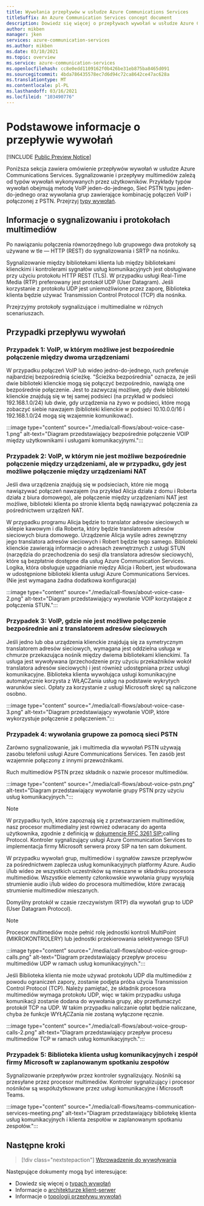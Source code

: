 ```yaml
---
title: Wywołania przepływów w usłudze Azure Communications Services
titleSuffix: An Azure Communication Services concept document
description: Dowiedz się więcej o przepływach wywołań w usłudze Azure Communications Services.
author: mikben
manager: jken
services: azure-communication-services
ms.author: mikben
ms.date: 03/10/2021
ms.topic: overview
ms.service: azure-communication-services
ms.openlocfilehash: cc8e0edd1109162f0b426be31eb875ba8465d091
ms.sourcegitcommit: 4bda786435578ec7d6d94c72ca8642ce47ac628a
ms.translationtype: MT
ms.contentlocale: pl-PL
ms.lasthandoff: 03/16/2021
ms.locfileid: "103490776"
---
```

# <a name="call-flow-basics"></a>Podstawowe informacje o przepływie wywołań

[!INCLUDE [Public Preview Notice](../includes/public-preview-include.md)]

Poniższa sekcja zawiera omówienie przepływów wywołań w usłudze Azure Communications Services. Sygnalizowanie i przepływy multimediów zależą od typów wywołań wykonywanych przez użytkowników. Przykłady typów wywołań obejmują metodę VoIP jeden-do-jednego, Sieć PSTN typu jeden-do-jednego oraz wywołania grup zawierające kombinację połączeń VoIP i połączonej z PSTN. Przejrzyj [typy wywołań](./voice-video-calling/about-call-types.md).

## <a name="about-signaling-and-media-protocols"></a>Informacje o sygnalizowaniu i protokołach multimediów

Po nawiązaniu połączenia równorzędnego lub grupowego dwa protokoły są używane w tle — HTTP (REST) do sygnalizowania i SRTP na nośniku.

Sygnalizowanie między bibliotekami klienta lub między bibliotekami klienckimi i kontrolerami sygnałów usług komunikacyjnych jest obsługiwane przy użyciu protokołu HTTP REST (TLS). W przypadku usługi Real-Time Media (RTP) preferowany jest protokół UDP (User Datagram). Jeśli korzystanie z protokołu UDP jest uniemożliwione przez zaporę, Biblioteka klienta będzie używać Transmission Control Protocol (TCP) dla nośnika.

Przejrzyjmy protokoły sygnalizujące i multimedialne w różnych scenariuszach.

## <a name="call-flow-cases"></a>Przypadki przepływu wywołań

### <a name="case-1-voip-where-a-direct-connection-between-two-devices-is-possible"></a>Przypadek 1: VoIP, w którym możliwe jest bezpośrednie połączenie między dwoma urządzeniami

W przypadku połączeń VoIP lub wideo jedno-do-jednego, ruch preferuje najbardziej bezpośrednią ścieżkę. "Ścieżka bezpośrednia" oznacza, że jeśli dwie biblioteki klienckie mogą się połączyć bezpośrednio, nawiążą one bezpośrednie połączenie. Jest to zazwyczaj możliwe, gdy dwie biblioteki klienckie znajdują się w tej samej podsieci (na przykład w podsieci 192.168.1.0/24) lub dwie, gdy urządzenia na żywo w podsieci, które mogą zobaczyć siebie nawzajem (biblioteki klienckie w podsieci 10.10.0.0/16 i 192.168.1.0/24 mogą się wzajemnie komunikować).

:::image type="content" source="./media/call-flows/about-voice-case-1.png" alt-text="Diagram przedstawiający bezpośrednie połączenie VOIP między użytkownikami i usługami komunikacyjnymi.":::

### <a name="case-2-voip-where-a-direct-connection-between-devices-is-not-possible-but-where-connection-between-nat-devices-is-possible"></a>Przypadek 2: VoIP, w którym nie jest możliwe bezpośrednie połączenie między urządzeniami, ale w przypadku, gdy jest możliwe połączenie między urządzeniami NAT

Jeśli dwa urządzenia znajdują się w podsieciach, które nie mogą nawiązywać połączeń nawzajem (na przykład Alicja działa z domu i Roberta działa z biura domowego), ale połączenie między urządzeniami NAT jest możliwe, biblioteki klienta po stronie klienta będą nawiązywać połączenia za pośrednictwem urządzeń NAT.

W przypadku programu Alicja będzie to translator adresów sieciowych w sklepie kawowym i dla Roberta, który będzie translatorem adresów sieciowych biura domowego. Urządzenie Alicja wyśle adres zewnętrzny jego translatora adresów sieciowych i Robert będzie tego samego. Biblioteki klienckie zawierają informacje o adresach zewnętrznych z usługi STUN (narzędzia do przechodzenia do sesji dla translatora adresów sieciowych), które są bezpłatnie dostępne dla usług Azure Communication Services. Logika, która obsługuje uzgadnianie między Alicja i Robert, jest wbudowana w udostępnione biblioteki klienta usługi Azure Communications Services. (Nie jest wymagana żadna dodatkowa konfiguracja)

:::image type="content" source="./media/call-flows/about-voice-case-2.png" alt-text="Diagram przedstawiający wywołanie VOIP korzystające z połączenia STUN.":::

### <a name="case-3-voip-where-neither-a-direct-nor-nat-connection-is-possible"></a>Przypadek 3: VoIP, gdzie nie jest możliwe połączenie bezpośrednie ani z translatorem adresów sieciowych

Jeśli jedno lub oba urządzenia klienckie znajdują się za symetrycznym translatorem adresów sieciowych, wymagana jest oddzielna usługa w chmurze przekazująca nośnik między dwiema bibliotekami klienckimi. Ta usługa jest wywoływana (przechodzenie przy użyciu przekaźników wokół translatora adresów sieciowych) i jest również udostępniana przez usługi komunikacyjne. Biblioteka klienta wywołująca usługi komunikacyjne automatycznie korzysta z WŁĄCZania usług na podstawie wykrytych warunków sieci. Opłaty za korzystanie z usługi Microsoft skręć są naliczone osobno.

:::image type="content" source="./media/call-flows/about-voice-case-3.png" alt-text="Diagram przedstawiający wywołanie VOIP, które wykorzystuje połączenie z połączeniem.":::

### <a name="case-4-group-calls-with-pstn"></a>Przypadek 4: wywołania grupowe za pomocą sieci PSTN

Zarówno sygnalizowanie, jak i multimedia dla wywołań PSTN używają zasobu telefonii usługi Azure Communications Services. Ten zasób jest wzajemnie połączony z innymi przewoźnikami.

Ruch multimediów PSTN przez składnik o nazwie procesor multimediów.

:::image type="content" source="./media/call-flows/about-voice-pstn.png" alt-text="Diagram przedstawiający wywołanie grupy PSTN przy użyciu usług komunikacyjnych.":::

> [!NOTE]
> W przypadku tych, które zapoznają się z przetwarzaniem multimediów, nasz procesor multimedialny jest również odwracany do agenta użytkownika, zgodnie z definicją w [dokumencie RFC 3261 SIP:](https://tools.ietf.org/html/rfc3261)calling Protocol. Kontroler sygnalizujący usługi Azure Communication Services to implementacja firmy Microsoft serwera proxy SIP na ten sam dokument.

W przypadku wywołań grup, multimediów i sygnałów zawsze przepływów za pośrednictwem zaplecza usług komunikacyjnych platformy Azure. Audio i/lub wideo ze wszystkich uczestników są mieszane w składniku procesora multimediów. Wszystkie elementy członkowskie wywołania grupy wysyłają strumienie audio i/lub wideo do procesora multimediów, które zwracają strumienie multimediów mieszanych.

Domyślny protokół w czasie rzeczywistym (RTP) dla wywołań grup to UDP (User Datagram Protocol).

> [!NOTE]
> Procesor multimediów może pełnić rolę jednostki kontroli MultiPoint (MIKROKONTROLERY) lub jednostki przekierowania selektywnego (SFU)

:::image type="content" source="./media/call-flows/about-voice-group-calls.png" alt-text="Diagram przedstawiający przepływ procesu multimediów UDP w ramach usług komunikacyjnych.":::

Jeśli Biblioteka klienta nie może używać protokołu UDP dla multimediów z powodu ograniczeń zapory, zostanie podjęta próba użycia Transmission Control Protocol (TCP). Należy pamiętać, że składnik procesora multimediów wymaga protokołu UDP, więc w takim przypadku usługa komunikacji zostanie dodana do wywołania grupy, aby przetłumaczyć protokół TCP na UDP. W takim przypadku naliczanie opłat będzie naliczane, chyba że funkcje WYŁĄCZania nie zostaną wyłączone ręcznie.

:::image type="content" source="./media/call-flows/about-voice-group-calls-2.png" alt-text="Diagram przedstawiający przepływ procesu multimediów TCP w ramach usług komunikacyjnych.":::

### <a name="case-5-communication-services-client-library-and-microsoft-teams-in-a-scheduled-teams-meeting"></a>Przypadek 5: Biblioteka klienta usług komunikacyjnych i zespół firmy Microsoft w zaplanowanym spotkaniu zespołów

Sygnalizowanie przepływów przez kontroler sygnalizujący. Nośniki są przesyłane przez procesor multimediów. Kontroler sygnalizujący i procesor nośników są współużytkowane przez usługi komunikacyjne i Microsoft Teams.

:::image type="content" source="./media/call-flows/teams-communication-services-meeting.png" alt-text="Diagram przedstawiający bibliotekę klienta usług komunikacyjnych i klienta zespołów w zaplanowanym spotkaniu zespołów.":::



## <a name="next-steps"></a>Następne kroki

> [!div class="nextstepaction"]
> [Wprowadzenie do wywoływania](../quickstarts/voice-video-calling/getting-started-with-calling.md)

Następujące dokumenty mogą być interesujące:

- Dowiedz się więcej o [typach wywołań](../concepts/voice-video-calling/about-call-types.md)
- Informacje o [architekturze klient-serwer](./client-and-server-architecture.md)
- Informacje o [topologii przepływu wywołań](./detailed-call-flows.md)
